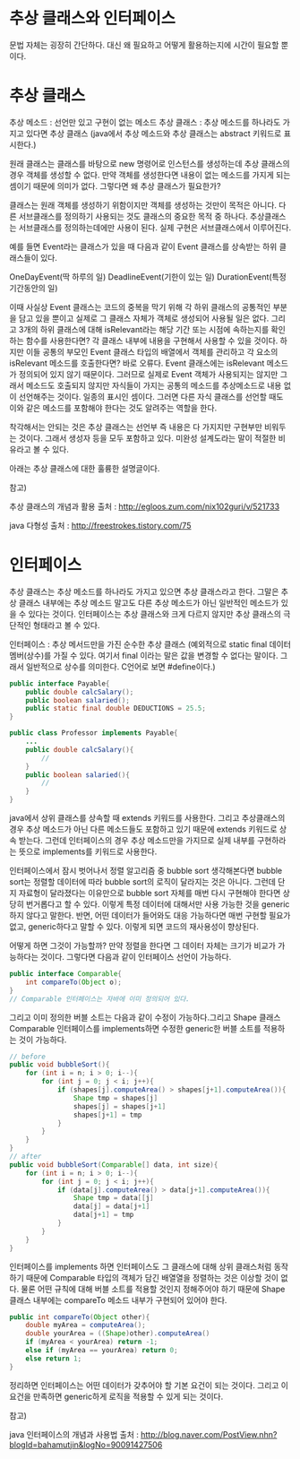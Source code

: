 # 추상 클래스와 인터페이스

문법 자체는 굉장히 간단하다. 대신 왜 필요하고 어떻게 활용하는지에 시간이 필요할 뿐이다.

# 추상 클래스

추상 메소드 : 선언만 있고 구현이 없는 메소드
추상 클래스 : 추상 메소드를 하나라도 가지고 있다면 추상 클래스
(java에서 추상 메소드와 추상 클래스는 abstract 키워드로 표시한다.)

원래 클래스는 클래스를 바탕으로 new 명령어로 인스턴스를 생성하는데 추상 클래스의 경우 객체를 생성할 수 없다. 
만약 객체를 생성한다면 내용이 없는 메소드를 가지게 되는 셈이기 때문에 의미가 없다. 그렇다면 왜 추상 클래스가 
필요한가? 

클래스는 원래 객체를 생성하기 위함이지만 객체를 생성하는 것만이 목적은 아니다. 다른 서브클래스를 정의하기 사용되는
것도 클래스의 중요한 목적 중 하나다. 추상클래스는 서브클래스를 정의하는데에만 사용이 된다. 실제 구현은 서브클래스에서
이루어진다.

예를 들면 Event라는 클래스가 있을 때 다음과 같이 Event 클래스를 상속받는 하위 클래스들이 있다.

OneDayEvent(딱 하루의 일)
DeadlineEvent(기한이 있는 일)
DurationEvent(특정 기간동안의 일)

이때 사실상 Event 클래스는 코드의 중복을 막기 위해 각 하위 클래스의 공통적인 부분을 담고 있을 뿐이고 실제로 그 클래스 자체가 
객체로 생성되어 사용될 일은 없다. 그리고 3개의 하위 클래스에 대해 isRelevant라는 해당 기간 또는 시점에 속하는지를 확인하는 
함수를 사용한다면? 각 클래스 내부에 내용을 구현해서 사용할 수 있을 것이다. 하지만 이들 공통의 부모인 Event 클래스 타입의 배열에서 객체를 관리하고 각 요소의 isRelevant 메소드를 호출한다면? 바로 오류다. Event 클래스에는 isRelevant 메소드가 정의되어 있지 않기 때문이다.
그러므로 실제로 Event 객체가 사용되지는 않지만 그래서 메소드도 호출되지 않지만 자식들이 가지는 공통의 메소드를 추상메소드로 내용 없이 선언해주는 것이다. 일종의 표시인 셈이다. 그러면 다른 자식 클래스를 선언할 때도 이와 같은 메소드를 포함해야 한다는 것도 알려주는 역할을 한다.

착각해서는 안되는 것은 추상 클래스는 선언부 즉 내용은 다 가지지만 구현부만 비워두는 것이다. 그래서 생성자 등을 모두 포함하고 있다. 미완성 설계도라는 말이 적절한 비유라고 볼 수 있다.

아래는 추상 클래스에 대한 훌륭한 설명글이다.

참고)

추상 클래스의 개념과 활용
출처 : http://egloos.zum.com/nix102guri/v/521733

java 다형성
출처 : http://freestrokes.tistory.com/75

# 인터페이스

추상 클래스는 추상 메소드를 하나라도 가지고 있으면 추상 클래스라고 한다. 그말은 추상 클래스 내부에는 추상 메소드 말고도 다른 추상 메소드가 아닌 일반적인 메소드가 있을 수 있다는 것이다. 인터페이스는 추상 클래스와 크게 다르지 않지만 추상 클래스의 극단적인 형태라고 볼 수 있다.

인터페이스 : 추상 메서드만을 가진 순수한 추상 클래스
(예외적으로 static final 데이터 멤버(상수)를 가질 수 있다. 여기서 final 이라는 말은 값을 변경할 수 없다는 말이다. 그래서 일반적으로 상수를 의미한다. C언어로 보면 #define이다.)

```java
public interface Payable{
    public double calcSalary();
    public boolean salaried();
    public static final double DEDUCTIONS = 25.5;
}

public class Professor implements Payable{
    ...
    public double calcSalary(){
        //
    }
    public boolean salaried(){
        //
    }
}
```

java에서 상위 클래스를 상속할 때 extends 키워드를 사용한다. 그리고 추상클래스의 경우 추상 메소드가 아닌 다른 메소드들도 포함하고 있기 때문에 extends 키워드로 상속 받는다. 그런데 인터페이스의 경우 추상 메소드만을 가지므로 실제 내부를 구현하라는 뜻으로 implements를 키워드로 사용한다.

인터페이스에서 잠시 벗어나서 정렬 알고리즘 중 bubble sort 생각해본다면 bubble sort는 정렬할 데이터에 따라 bubble sort의 로직이 달라지는 것은 아니다. 그런데 단지 자료형이 달라졌다는 이유만으로 bubble sort 자체를 매번 다시 구현해야 한다면 상당히 번거롭다고 할 수 있다. 이렇게 특정 데이터에 대해서만 사용 가능한 것을 generic하지 않다고 말한다. 반면, 어떤 데이터가 들어와도 대응 가능하다면 매번 구현할 필요가 없고, generic하다고 말할 수 있다. 이렇게 되면 코드의 재사용성이 향상된다.

어떻게 하면 그것이 가능할까? 만약 정렬을 한다면 그 데이터 자체는 크기가 비교가 가능하다는 것이다. 그렇다면 다음과 같이 인터페이스 선언이 가능하다.

```java
public interface Comparable{
    int compareTo(Object o);
}
// Comparable 인터페이스는 자바에 이미 정의되어 있다.
```

그리고 이미 정의한 버블 소트는 다음과 같이 수정이 가능하다.그리고 Shape 클래스 Comparable 인터페이스를 implements하면 수정한 generic한 버블 소트를 
적용하는 것이 가능하다.

```java
// before
public void bubbleSort(){
    for (int i = n; i > 0; i--){
        for (int j = 0; j < i; j++){
            if (shapes[j].computeArea() > shapes[j+1].computeArea()){
                Shape tmp = shapes[j]
                shapes[j] = shapes[j+1]
                shapes[j+1] = tmp
            }
        }
    }
}
// after
public void bubbleSort(Comparable[] data, int size){
    for (int i = n; i > 0; i--){
        for (int j = 0; j < i; j++){
            if (data[j].computeArea() > data[j+1].computeArea()){
                Shape tmp = data[[j]
                data[j] = data[j+1]
                data[j+1] = tmp
            }
        }
    }
}
```

인터페이스를 implements 하면 인터페이스도 그 클래스에 대해 상위 클래스처럼 동작하기 때문에 Comparable 타입의 객체가 담긴 배열열을 정렬하는 것은 이상할 것이 없다. 물론 어떤 규칙에 대해 버블 소트를 적용할 것인지 정해주어야 하기 때문에 Shape 클래스 내부에는 compareTo 메소드 내부가 구현되어 있어야 한다.

```java
public int compareTo(Object other){
    double myArea = computeArea();
    double yourArea = ((Shape)other).computeArea()
    if (myArea < yourArea) return -1;
    else if (myArea == yourArea) return 0;
    else return 1;
}
```

정리하면 인터페이스는 어떤 데이터가 갖추어야 할 기본 요건이 되는 것이다. 그리고 이 요건을 만족하면 generic하게 로직을 적용할 수 있게 되는 것이다.

참고)

java 인터페이스의 개념과 사용법
출처 : http://blog.naver.com/PostView.nhn?blogId=bahamutjin&logNo=90091427506

